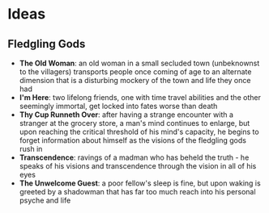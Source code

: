 # Ideas

## Fledgling Gods

- **The Old Woman**: an old woman in a small secluded town (unbeknownst to the villagers) transports people once coming of age to an alternate dimension that is a disturbing mockery of the town and life they once had
- **I'm Here**: two lifelong friends, one with time travel abilities and the other seemingly immortal, get locked into fates worse than death
- **Thy Cup Runneth Over**: after having a strange encounter with a stranger at the grocery store, a man's mind continues to enlarge, but upon reaching the critical threshold of his mind's capacity, he begins to forget information about himself as the visions of the fledgling gods rush in
- **Transcendence**: ravings of a madman who has beheld the truth - he speaks of his visions and transcendence through the vision in all of his eyes
- **The Unwelcome Guest**:  a poor fellow's sleep is fine, but upon waking is greeted by a shadowman that has far too much reach into his personal psyche and life
